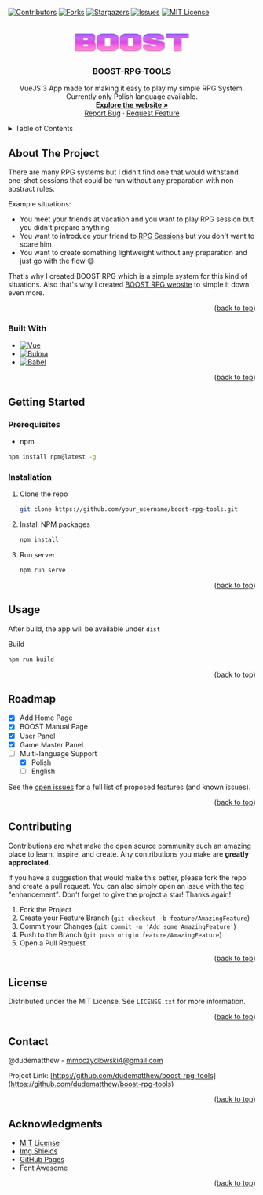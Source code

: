 <a name="readme-top"></a>


<!-- PROJECT SHIELDS -->
[![Contributors][contributors-shield]][contributors-url]
[![Forks][forks-shield]][forks-url]
[![Stargazers][stars-shield]][stars-url]
[![Issues][issues-shield]][issues-url]
[![MIT License][license-shield]][license-url]



<!-- PROJECT LOGO -->
<br />
<div align="center">
  <a href="https://github.com/dudematthew/boost-rpg-tools">
    <img src="src/assets/logo.png" alt="Logo" width="241" height="45">
  </a>

  <h3 align="center">BOOST-RPG-TOOLS</h3>

  <p align="center">
    VueJS 3 App made for making it easy to play my simple RPG System.
    Currently only Polish language available.
    <br />
    <a href="http://www.boostrpg.pl"><strong>Explore the website »</strong></a>
    <br />
    <a href="https://github.com/dudematthew/boost-rpg-tools/issues">Report Bug</a>
    ·
    <a href="https://github.com/dudematthew/boost-rpg-tools/issues">Request Feature</a>
  </p>
</div>



<!-- TABLE OF CONTENTS -->
<details>
  <summary>Table of Contents</summary>
  <ol>
    <li>
      <a href="#about-the-project">About The Project</a>
      <ul>
        <li><a href="#built-with">Built With</a></li>
      </ul>
    </li>
    <li>
      <a href="#getting-started">Getting Started</a>
      <ul>
        <li><a href="#prerequisites">Prerequisites</a></li>
        <li><a href="#installation">Installation</a></li>
      </ul>
    </li>
    <li><a href="#usage">Usage</a></li>
    <li><a href="#roadmap">Roadmap</a></li>
    <li><a href="#contributing">Contributing</a></li>
    <li><a href="#license">License</a></li>
    <li><a href="#contact">Contact</a></li>
    <li><a href="#acknowledgments">Acknowledgments</a></li>
  </ol>
</details>



<!-- ABOUT THE PROJECT -->
## About The Project

<!-- [![Product Name Screen Shot][product-screenshot]](https://example.com) -->

There are many RPG systems but I didn't find one that would withstand one-shot sessions that could be run without any preparation with non abstract rules.

Example situations:
* You meet your friends at vacation and you want to play RPG session but you didn't prepare anything
* You want to introduce your friend to [RPG Sessions](https://rpgmuseum.fandom.com/wiki/Session) but you don't want to scare him
* You want to create something lightweight without any preparation and just go with the flow :smile:

That's why I created BOOST RPG which is a simple system for this kind of situations. Also that's why I created [BOOST RPG website](www.boostrpg.pl) to simple it down even more.

<p align="right">(<a href="#readme-top">back to top</a>)</p>



### Built With

* [![Vue][Vue.js]][Vue-url]
* [![Bulma][Bulma]][Bulma-url]
* [![Babel][Babel]][Babel-url]

<p align="right">(<a href="#readme-top">back to top</a>)</p>



<!-- GETTING STARTED -->
## Getting Started

### Prerequisites

*  npm
  ```sh
  npm install npm@latest -g
  ```

### Installation

1. Clone the repo
   ```sh
   git clone https://github.com/your_username/boost-rpg-tools.git
   ```
2. Install NPM packages
   ```sh
   npm install
   ```
3. Run server
   ```sh
   npm run serve
   ```

<p align="right">(<a href="#readme-top">back to top</a>)</p>



<!-- USAGE EXAMPLES -->
## Usage

  After build, the app will be available under `dist`

  Build
   ```sh
  npm run build
  ```

<p align="right">(<a href="#readme-top">back to top</a>)</p>



<!-- ROADMAP -->
## Roadmap

- [x] Add Home Page
- [x] BOOST Manual Page
- [x] User Panel
- [x] Game Master Panel
- [ ] Multi-language Support
    - [x] Polish
    - [ ] English

See the [open issues](https://github.com/dudematthew/boost-rpg-tools/issues) for a full list of proposed features (and known issues).

<p align="right">(<a href="#readme-top">back to top</a>)</p>



<!-- CONTRIBUTING -->
## Contributing

Contributions are what make the open source community such an amazing place to learn, inspire, and create. Any contributions you make are **greatly appreciated**.

If you have a suggestion that would make this better, please fork the repo and create a pull request. You can also simply open an issue with the tag "enhancement".
Don't forget to give the project a star! Thanks again!

1. Fork the Project
2. Create your Feature Branch (`git checkout -b feature/AmazingFeature`)
3. Commit your Changes (`git commit -m 'Add some AmazingFeature'`)
4. Push to the Branch (`git push origin feature/AmazingFeature`)
5. Open a Pull Request

<p align="right">(<a href="#readme-top">back to top</a>)</p>



<!-- LICENSE -->
## License

Distributed under the MIT License. See `LICENSE.txt` for more information.

<p align="right">(<a href="#readme-top">back to top</a>)</p>



<!-- CONTACT -->
## Contact

@dudematthew - mmoczydlowski4@gmail.com

Project Link: [https://github.com/dudematthew/boost-rpg-tools](https://github.com/dudematthew/boost-rpg-tools)

<p align="right">(<a href="#readme-top">back to top</a>)</p>



<!-- ACKNOWLEDGMENTS -->
## Acknowledgments

* [MIT License](https://choosealicense.com/licenses/mit/)
* [Img Shields](https://shields.io)
* [GitHub Pages](https://pages.github.com)
* [Font Awesome](https://fontawesome.com)

<p align="right">(<a href="#readme-top">back to top</a>)</p>



<!-- MARKDOWN LINKS & IMAGES -->
<!-- https://www.markdownguide.org/basic-syntax/#reference-style-links -->
[contributors-shield]: https://img.shields.io/github/contributors/dudematthew/boost-rpg-tools.svg?style=flat-square
[contributors-url]: https://github.com/dudematthew/boost-rpg-tools/graphs/contributors
[forks-shield]: https://img.shields.io/github/forks/dudematthew/boost-rpg-tools.svg?style=flat-square
[forks-url]: https://github.com/dudematthew/boost-rpg-tools/network/members
[stars-shield]: https://img.shields.io/github/stars/dudematthew/boost-rpg-tools.svg?style=flat-square
[stars-url]: https://github.com/dudematthew/boost-rpg-tools/stargazers
[issues-shield]: https://img.shields.io/github/issues/dudematthew/boost-rpg-tools.svg?style=flat-square
[issues-url]: https://github.com/dudematthew/boost-rpg-tools/issues
[license-shield]: https://img.shields.io/github/license/dudematthew/boost-rpg-tools.svg?style=flat-square
[license-url]: https://github.com/dudematthew/boost-rpg-tools/blob/master/LICENSE.txt
[product-screenshot]: images/screenshot.png
<!-- https://simpleicons.org -->
[Vue.js]: https://img.shields.io/badge/Vue.js-35495E?style=for-the-badge&logo=vuedotjs&logoColor=4FC08D
[Vue-url]: https://vuejs.org/
[Bulma]: https://img.shields.io/badge/Bulma-white?style=for-the-badge&logo=bulma&logoColor=00D1B2
[Bulma-url]: https://bulma.io/
[Babel]: https://img.shields.io/badge/Babel-3B3C38?style=for-the-badge&logo=babel&logoColor=#F9DC3E
[Babel-url]: https://babeljs.io/
